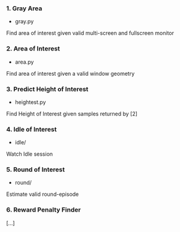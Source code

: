 
### 1. Gray Area

- gray.py

Find area of interest given valid multi-screen and fullscreen monitor

### 2. Area of Interest 

- area.py

Find area of interest given a valid window geometry

### 3. Predict Height of Interest

- heightest.py

Find Height of Interest given samples returned by [2]

### 4. Idle of Interest

- idle/

Watch Idle session

### 5. Round of Interest

- round/

Estimate valid round-episode

### 6. Reward Penalty Finder

[...]

